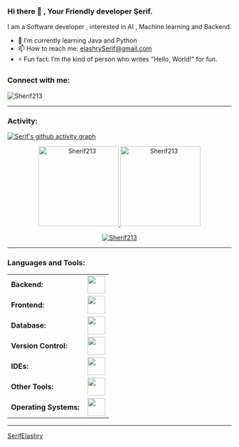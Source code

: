 ### Hi there 👋 , Your Friendly developer Şerif.

I am a Software developer , interested in AI , Machine learning and Backend.

- 🌱 I’m currently learning Java and Python
- 📫 How to reach me: elashrySerif@gmail.com
- ⚡ Fun fact: I’m the kind of person who writes "Hello, World!" for fun.
<link rel="stylesheet" type='text/css' href="https://cdn.jsdelivr.net/gh/devicons/devicon@latest/devicon.min.css" />

<h3 align="left">Connect with me:</h3>
<p align="left">
<a href="https://x.com/ElashrySerif" target="blank"><i align="center" class="devicon-twitter-original" alt="Serif_Elashry" height="40" width="60" ></i>
</a>
<a href="https://www.linkedin.com/in/serifelashry/" target="blank"><i align="center" class="devicon-linkedin-plain colored" alt="Serif_ELashry" height="40" width="60" ></i>
</a>
</p>

<p align="left"> <img src="https://komarev.com/ghpvc/?username=Sherif213&label=Profile%20views&color=0e75b6&style=flat" alt="Sherif213" /> </p>


------
<h3 align="left">Activity:</h3>

[![Serif's github activity graph](https://github-readme-activity-graph.vercel.app/graph?username=Sherif213&bg_color=100f0f&color=4c5e9e&line=4c569e&point=403e41&area=true&hide_border=true)](https://github.com/ashutosh00710/github-readme-activity-graph)

<div align="center">
  <a href="https://github.com/Sherif213">
    <img height="180em" src="https://github-readme-stats.vercel.app/api/top-langs?username=Sherif213&show_icons=true&locale=en&layout=compact&theme=tokyonight" alt="Sherif213"/>
    <img height="180em" src="https://github-readme-stats.vercel.app/api?username=Sherif213&show_icons=true&locale=en&layout=compact&theme=tokyonight" alt="Sherif213"/>
  </a>
</div>
<p align="center">
  <a href="https://github.com/Sherif213">
    <img src="https://github-readme-streak-stats.herokuapp.com/?user=Sherif213&&theme=tokyonight" alt="Sherif213" />
  </a>
</p>

------
<h3 align="left">Languages and Tools:</h3>
<table>
    <tr>
        <td style="font-weight: bold; padding-right: 10px; vertical-align: center; border: none;">Backend:</td>
        <td><img height="40" src="https://skillicons.dev/icons?i=php,java,cpp,python,laravel"/></td>
    </tr>
    <tr>
        <td style="font-weight: bold; padding-right: 10px; vertical-align: center;">Frontend:</td>
        <td><img height="40" src="https://skillicons.dev/icons?i=bootstrap,html,css,figma"/></td>
    </tr>
    <tr>
        <td style="font-weight: bold; padding-right: 10px; vertical-align: center; border: none;">Database:</td>
        <td><img height="40" src="https://skillicons.dev/icons?i=mysql,postgresql,mongodb"/></td>
    </tr>
    <tr>
        <td style="font-weight: bold; padding-right: 10px; vertical-align: center; border: none;">Version Control:</td>
        <td><img height="40" src="https://skillicons.dev/icons?i=git,github"/></td>
    </tr>
    <tr>
        <td style="font-weight: bold; padding-right: 10px; vertical-align: center; border: none;">IDEs:</td>
        <td><img height="40" src="https://skillicons.dev/icons?i=vscode,phpstorm,visualstudio,vim"/></td>
    </tr>
    <tr>
        <td style="font-weight: bold; padding-right: 10px; vertical-align: center; border: none;">Other Tools:</td>
        <td><img height="40" src="https://skillicons.dev/icons?i=bash,notion"/></td>
    </tr>
    <tr>
        <td style="font-weight: bold; padding-right: 10px; vertical-align: center; border: none;">Operating Systems:</td>
        <td><img height="40" src="https://skillicons.dev/icons?i=windows,ubuntu"/></td>
    </tr>
</table>

------
[SerifElashry](https://github.com/Sherif213)
